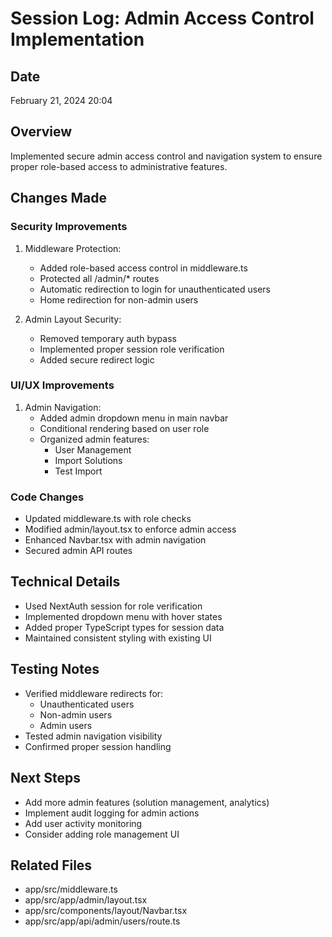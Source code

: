 # Session Log: Admin Access Control Implementation

## Date
February 21, 2024 20:04

## Overview
Implemented secure admin access control and navigation system to ensure proper role-based access to administrative features.

## Changes Made

### Security Improvements
1. Middleware Protection:
   - Added role-based access control in middleware.ts
   - Protected all /admin/* routes
   - Automatic redirection to login for unauthenticated users
   - Home redirection for non-admin users

2. Admin Layout Security:
   - Removed temporary auth bypass
   - Implemented proper session role verification
   - Added secure redirect logic

### UI/UX Improvements
1. Admin Navigation:
   - Added admin dropdown menu in main navbar
   - Conditional rendering based on user role
   - Organized admin features:
     - User Management
     - Import Solutions
     - Test Import

### Code Changes
- Updated middleware.ts with role checks
- Modified admin/layout.tsx to enforce admin access
- Enhanced Navbar.tsx with admin navigation
- Secured admin API routes

## Technical Details
- Used NextAuth session for role verification
- Implemented dropdown menu with hover states
- Added proper TypeScript types for session data
- Maintained consistent styling with existing UI

## Testing Notes
- Verified middleware redirects for:
  - Unauthenticated users
  - Non-admin users
  - Admin users
- Tested admin navigation visibility
- Confirmed proper session handling

## Next Steps
- Add more admin features (solution management, analytics)
- Implement audit logging for admin actions
- Add user activity monitoring
- Consider adding role management UI

## Related Files
- app/src/middleware.ts
- app/src/app/admin/layout.tsx
- app/src/components/layout/Navbar.tsx
- app/src/app/api/admin/users/route.ts
